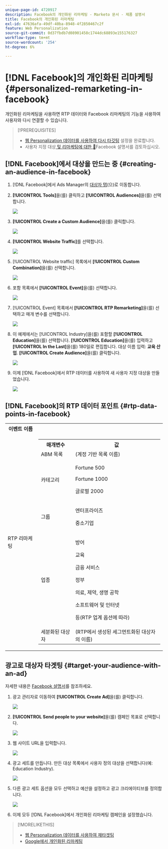 ```yaml
---
unique-page-id: 4720917
description: Facebook의 개인화된 리마케팅 - Marketo 문서 - 제품 설명서
title: Facebook의 개인화된 리마케팅
exl-id: 47636afa-49df-40ba-8948-4f2850467c2f
feature: Web Personalization
source-git-commit: 0d37fbdb7d08901458c1744dc68893e155176327
workflow-type: tm+mt
source-wordcount: '254'
ht-degree: 6%

---
```


# [!DNL Facebook]의 개인화된 리마케팅 {#personalized-remarketing-in-facebook}

개인화된 리마케팅을 사용하면 RTP 데이터와 Facebook 리마케팅의 기능을 사용하여 사용자와 다시 연결할 수 있습니다.

>[!PREREQUISITES]
>
>* [웹 Personalization 데이터를 사용하여 다시 타깃팅](/help/marketo/product-docs/web-personalization/website-retargeting/retargeting-with-web-personalization-data.md) 설정을 완료합니다.
>* 사용자 지정 대상[ 및 리마케팅에 대한 ](https://developers.facebook.com/docs/ads-for-websites/website-custom-audiences/getting-started#install-the-pixel) [&#128279;](https://developers.facebook.com/docs/ads-for-websites/website-custom-audiences/getting-started#install-the-pixel)Facebook 설명서를 검토하십시오.

## [!DNL Facebook]에서 대상을 만드는 중 {#creating-an-audience-in-facebook}

1. [!DNL Facebook]에서 Ads Manager의 [대상자 탭](https://www.facebook.com/ads/audience_manager)&#x200B;(으)로 이동합니다.

1. **[!UICONTROL Tools]**&#x200B;을(를) 클릭하고 **[!UICONTROL Audiences]**&#x200B;을(를) 선택합니다.

   ![](assets/one-1.png)

1. **[!UICONTROL Create a Custom Audience]**&#x200B;을(를) 클릭합니다.

   ![](assets/two-1.png)

1. **[!UICONTROL Website Traffic]**&#x200B;를 선택합니다.

   ![](assets/image2015-1-19-16-3a32-3a2.png)

1. [!UICONTROL Website traffic] 목록에서 **[!UICONTROL Custom Combination]**&#x200B;을(를) 선택합니다.

   ![](assets/image2015-1-19-16-3a33-3a21.png)

1. 포함 목록에서 **[!UICONTROL Event]**&#x200B;을(를) 선택합니다.

   ![](assets/image2015-1-19-16-3a34-3a9.png)

1. [!UICONTROL Event] 목록에서 **[!UICONTROL RTP Remarketing]**&#x200B;을(를) 선택하고 매개 변수를 선택합니다.

   ![](assets/image2015-1-19-16-3a52-3a29.png)

1. 이 예제에서는 [!UICONTROL Industry]을(를) 포함할 **[!UICONTROL Education]**&#x200B;을(를) 선택합니다. **[!UICONTROL Education]**&#x200B;을(를) 입력하고 **[!UICONTROL In the Last]**&#x200B;을(를) 180일로 편집합니다. 대상 이름 입력: **교육 산업**. **[!UICONTROL Create Audience]**&#x200B;을(를) 클릭합니다.

   ![](assets/image2015-1-19-16-3a56-3a15.png)

1. 이제 [!DNL Facebook]에서 RTP 데이터를 사용하여 새 사용자 지정 대상을 만들었습니다.

   ![](assets/image2015-1-19-16-3a59-3a2.png)

## [!DNL Facebook]의 RTP 데이터 포인트 {#rtp-data-points-in-facebook}

<table> 
 <tbody> 
  <tr> 
   <th>이벤트 이름</th> 
   <th> </th> 
  </tr> 
  <tr> 
   <td>RTP 리마케팅</td> 
   <td> 
    <div> 
     <table> 
      <tbody> 
       <tr> 
        <th>매개변수</th> 
        <th>값</th> 
       </tr> 
       <tr> 
        <td>ABM 목록</td> 
        <td>(계정 기반 목록 이름)</td> 
       </tr> 
       <tr> 
        <td colspan="1">카테고리</td> 
        <td colspan="1"><p>Fortune 500</p><p>Fortune 1000</p><p>글로벌 2000</p></td> 
       </tr> 
       <tr> 
        <td colspan="1">그룹</td> 
        <td colspan="1"><p>엔터프라이즈</p><p>중소기업</p></td> 
       </tr> 
       <tr> 
        <td>업종</td> 
        <td><p>방어</p><p>교육</p><p>금융 서비스</p><p>정부</p><p>의료, 제약, 생명 공학</p><p>소프트웨어 및 인터넷</p><p>등(RTP 업계 옵션에 따라)</p></td> 
       </tr> 
       <tr> 
        <td colspan="1">세분화된 대상자</td> 
        <td colspan="1">(RTP에서 생성된 세그먼트화된 대상자의 이름)</td> 
       </tr> 
      </tbody> 
     </table> 
    </div></td> 
  </tr> 
 </tbody> 
</table>

## 광고로 대상자 타겟팅 {#target-your-audience-with-an-ad}

자세한 내용은 [Facebook 설명서](https://developers.facebook.com/docs/ads-for-websites/website-custom-audiences/getting-started#target-your-audience)를 참조하세요.

1. 광고 관리자로 이동하여 **[!UICONTROL Create Ad]**&#x200B;을(를) 클릭합니다.

   ![](assets/image2015-1-19-17-3a10-3a19.png)

1. **[!UICONTROL Send people to your website]**&#x200B;을(를) 캠페인 목표로 선택합니다.

   ![](assets/image2015-1-19-17-3a11-3a20.png)

1. 웹 사이트 URL을 입력합니다.

   ![](assets/image2015-1-19-17-3a12-3a39.png)

1. 광고 세트를 만듭니다. 만든 대상 목록에서 사용자 정의 대상을 선택합니다(예: Education Industry).

   ![](assets/image2015-1-19-17-3a18-3a13.png)

1. 다른 광고 세트 옵션을 모두 선택하고 예산을 설정하고 광고 크리에이티브를 정의합니다.

   ![](assets/image2015-1-19-17-3a19-3a25.png)

1. 이제 모두 [!DNL Facebook]에서 개인화된 리마케팅 캠페인을 설정했습니다.

>[!MORELIKETHIS]
>
>* [웹 Personalization 데이터를 사용하여 재타겟팅](/help/marketo/product-docs/web-personalization/website-retargeting/retargeting-with-web-personalization-data.md)
>* [Google에서 개인화된 리마케팅](/help/marketo/product-docs/web-personalization/website-retargeting/personalized-remarketing-in-google.md)
